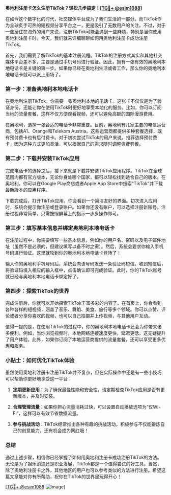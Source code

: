 **奥地利注册卡怎么注册TikTok？轻松几步搞定！[[TG💪+ @esim1088](https://t.me/s/esim1088)]**

在如今这个数字化的时代，社交媒体平台成为了我们生活的一部分。而TikTok作为全球炙手可热的短视频分享平台之一，更是吸引了无数用户的关注。不过，对于一些居住在海外的用户来说，注册TikTok可能会遇到一些麻烦，特别是当你使用奥地利注册卡时。今天，我们就来详细聊聊如何用奥地利注册卡成功注册TikTok。

首先，我们需要了解TikTok的基本注册流程。TikTok的注册方式其实和其他社交媒体平台差不多，主要是通过手机号码进行验证。因此，拥有一张有效的奥地利本地电话卡是关键的第一步。如果你已经在奥地利生活或者工作，那么你的奥地利本地电话卡就可以派上用场了。

### 第一步：准备奥地利本地电话卡

在奥地利注册TikTok，你需要一张奥地利本地的电话卡。这张卡不仅仅是为了验证身份，还能让你在使用TikTok时更好地享受本地化的服务。比如，你可以订阅当地的流量套餐，这样不仅方便观看视频，还可以避免高额的国际漫游费用。

在奥地利，选择一张合适的电话卡非常重要。目前，奥地利有几家主要的电信运营商，包括A1、Orange和Telekom Austria。这些运营商都提供多种套餐选择，既有预付费卡也有后付费卡。对于初次尝试TikTok的用户来说，推荐选择预付费卡，因为这种方式更加灵活，可以根据自己的需求随时调整资费套餐。

### 第二步：下载并安装TikTok应用

完成电话卡的选择之后，接下来就是下载并安装TikTok应用程序。TikTok在全球范围内都有官方版本，无论你身处哪个国家，都可以轻松找到适合自己的版本。在奥地利，你可以在Google Play商店或者Apple App Store中搜索“TikTok”并下载最新版本的应用程序。

下载完成后，打开TikTok应用，你会看到一个简洁友好的界面。初次进入应用时，系统会提示你注册或登录账户。如果你还没有账户，可以选择注册新账号。注册过程非常简单，只需按照屏幕上的指示一步步操作即可。

### 第三步：填写基本信息并绑定奥地利本地电话卡

在注册过程中，你需要填写一些基本信息，例如你的用户名、密码以及电子邮件地址（虽然不是必须的，但建议填写以备不时之需）。然后，系统会要求你输入手机号码进行验证。这里就轮到你的奥地利本地电话卡登场了！

输入你的奥地利手机号码后，系统会向该号码发送一条验证码短信。收到短信后，将验证码填入相应的输入框中，点击确认即可完成验证。此时，你的TikTok账号就已经与奥地利本地电话卡绑定好了。

### 第四步：探索TikTok的世界

完成注册后，你就可以开始探索TikTok丰富多彩的内容了。在首页上，你会看到各种各样的短视频，涵盖了音乐、舞蹈、美食、旅行等多个领域。你可以点赞、评论或者分享你喜欢的视频，也可以自己拍摄并上传视频，与其他用户互动。

值得一提的是，在使用TikTok的过程中，你的奥地利本地电话卡还会为你带来诸多便利。例如，当你浏览视频时，本地网络连接速度更快，延迟更低，这无疑提升了用户体验。此外，如果你订阅了本地运营商提供的流量套餐，还可以享受更多优惠和服务。

### 小贴士：如何优化TikTok体验

虽然使用奥地利注册卡注册TikTok并不复杂，但在实际操作中还是有一些小技巧可以帮助你更好地享受这一平台：

1. **定期更新应用**：为了确保最佳性能和安全性，请定期检查TikTok应用是否有更新版本，并及时安装。
   
2. **合理管理流量**：如果你担心流量消耗过快，可以设置自动播放选项为“仅Wi-Fi”，这样可以有效节省数据流量。

3. **参与挑战活动**：TikTok经常推出各种有趣的挑战活动，积极参与不仅能锻炼自己的创意能力，还有机会成为网红哦！

### 总结

通过上述步骤，相信你已经掌握了如何用奥地利注册卡成功注册TikTok的方法。无论是为了娱乐消遣还是职业发展，TikTok都是一个值得尝试的好工具。当然，除了奥地利注册卡之外，其他地区的用户也可以参考类似的方法进行注册。希望这篇文章能对你有所帮助，祝你在TikTok的世界里玩得开心！

[[TG💪+ @esim1088](https://t.me/s/esim1088) ![Image](https://i.postimg.cc/4NQfJmqS/Snipaste-2025-05-13-00-14-12.png)]